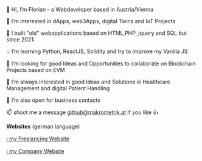 👋  Hi, I’m Florian - a Webdeveloper based in Austria/Vienna

:pushpin: I’m interested in dApps, web3Apps, digital Twins and IoT Projects 

:pushpin: I built "old" webapplications based on HTML,PHP, jquery and SQL but since 2021:

:bulb: I’m learning Python, ReactJS, Solidity and try to improve my Vanilla JS

:eyes: I’m looking for good Ideas and Opportunities to collaborate on Blockchain Projects based on EVM

🔦  I’m always interested in good Ideas and Solutions in Healthcare Management and digital Patient Handling
 
:eyes: I’m also open for business contacts 


📫  shoot me a message github@makrometrik.at if you like 👍



**Websites** (german language)

[ℹ️ my Freelancing Website ](https://fgr.digital)

[ℹ️ my Company Website ](https://makrometrik.at)
